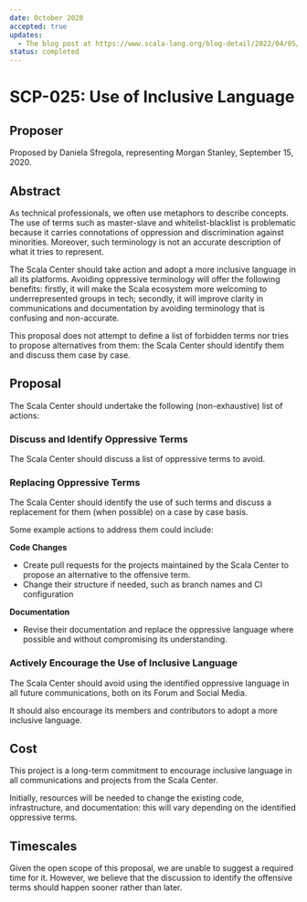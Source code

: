 ```yaml
---
date: October 2020
accepted: true
updates:
  - The blog post at https://www.scala-lang.org/blog-detail/2022/04/05/inclusive-language-guide.html marked the completion.
status: completed
---
```


# SCP-025: Use of Inclusive Language

## Proposer

Proposed by Daniela Sfregola, representing Morgan Stanley, September 15, 2020.

## Abstract

As technical professionals, we often use metaphors to describe concepts. The use of terms such as master-slave and whitelist-blacklist is problematic because it carries connotations of oppression and discrimination against minorities. Moreover, such terminology is not an accurate description of what it tries to represent.

The Scala Center should take action and adopt a more inclusive language in all its platforms. Avoiding oppressive terminology will offer the following benefits: firstly, it will make the Scala ecosystem more welcoming to underrepresented groups in tech; secondly, it will improve clarity in communications and documentation by avoiding terminology that is confusing and non-accurate.

This proposal does not attempt to define a list of forbidden terms nor tries to propose alternatives from them: the Scala Center should identify them and discuss them case by case.

## Proposal
The Scala Center should undertake the following (non-exhaustive) list of actions:

### Discuss and Identify Oppressive Terms
The Scala Center should discuss a list of oppressive terms to avoid.

### Replacing Oppressive Terms
The Scala Center should identify the use of such terms and discuss a replacement for them (when possible) on a case by case basis.

Some example actions to address them could include:

**Code Changes**
- Create pull requests for the projects maintained by the Scala Center to propose an alternative to the offensive term.
- Change their structure if needed, such as branch names and CI configuration

**Documentation**
- Revise their documentation and replace the oppressive language where possible and without compromising its understanding.

### Actively Encourage the Use of Inclusive Language
The Scala Center should avoid using the identified oppressive language in all future communications, both on its Forum and Social Media.

It should also encourage its members and contributors to adopt a more inclusive language.

## Cost
This project is a long-term commitment to encourage inclusive language in all communications and projects from the Scala Center.

Initially, resources will be needed to change the existing code, infrastructure, and documentation: this will vary depending on the identified oppressive terms.

## Timescales
Given the open scope of this proposal, we are unable to suggest a required time for it. However, we believe that the discussion to identify the offensive terms should happen sooner rather than later.
